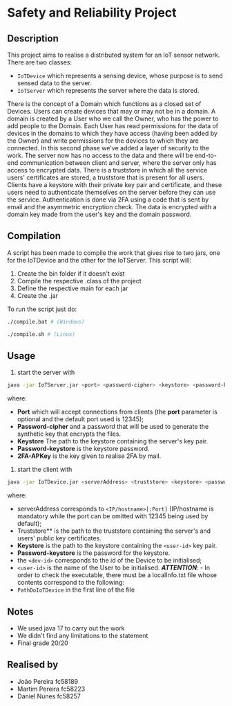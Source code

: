 # Safety and Reliability Project

## Description

This project aims to realise a distributed system for an IoT sensor network. There are two classes:

- `IoTDevice` which represents a sensing device, whose purpose is to send sensed data to the server.
- `IoTServer` which represents the server where the data is stored.

There is the concept of a Domain which functions as a closed set of Devices. Users can create devices that may or may not be in a domain. A domain is created by a User who we call the Owner, who has the power to add people to the Domain. Each User has read permissions for the data of devices in the domains to which they have access (having been added by the Owner) and write permissions for the devices to which they are connected.
In this second phase we've added a layer of security to the work. The server now has no access to the data and there will be end-to-end communication between client and server, where the server only has access to encrypted data. There is a truststore in which all the service users' certificates are stored, a truststore that is present for all users. Clients have a keystore with their private key pair and certificate, and these users need to authenticate themselves on the server before they can use the service. Authentication is done via 2FA using a code that is sent by email and the asymmetric encryption check. The data is encrypted with a domain key made from the user's key and the domain password.

## Compilation

A script has been made to compile the work that gives rise to two jars, one for the IoTDevice and the other for the IoTServer.
This script will:

1. Create the bin folder if it doesn't exist
2. Compile the respective .class of the project
3. Define the respective main for each jar
4. Create the .jar
  
To run the script just do:

```bash
./compile.bat # (Windows)
```

```bash
./compile.sh # (Linux)
```

## Usage

1. start the server with

```bash
java -jar IoTServer.jar <port> <password-cipher> <keystore> <password-keystore> <2FA-APIKey>
```

where:

- **Port** which will accept connections from clients (the **port** parameter is optional and the default port used is 12345);
- **Password-cipher** and a password that will be used to generate the synthetic key that encrypts the files.
- **Keystore** The path to the keystore containing the server's key pair.
- **Password-keystore** is the keystore password.
- **2FA-APKey** is the key given to realise 2FA by mail.

1. start the client with

```bash
java -jar IoTDevice.jar <serverAddress> <truststore> <keystore> <password/keystore> <dev-id> <user-id>
```

where:

- serverAddress corresponds to `<IP/hostname>[:Port]` (IP/hostname is mandatory while the port can be omitted with 12345 being used by default);
- Truststore** is the path to the truststore containing the server's and users' public key certificates.
- **Keystore** is the path to the keystore containing the `<user-id>` key pair.
- **Password-keystore** is the password for the keystore.
- the `<dev-id>` corresponds to the id of the Device to be initialised;
- `<user-id>` is the name of the User to be initialised.
_**ATTENTION**_: - In order to check the executable, there must be a localInfo.txt file whose contents correspond to the following:
- `PathDoIoTDevice` in the first line of the file

## Notes

- We used java 17 to carry out the work
- We didn't find any limitations to the statement
- Final grade 20/20

## Realised by

- João Pereira fc58189
- Martim Pereira fc58223
- Daniel Nunes fc58257
